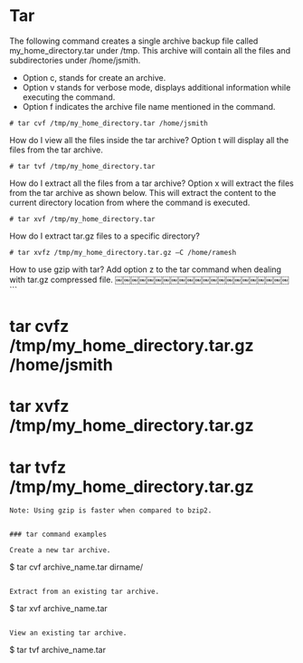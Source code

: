 # Tar

The following command creates a single archive backup file called my_home_directory.tar under /tmp. This archive will contain all the files and subdirectories under /home/jsmith.
* Option c, stands for create an archive.
* Option v stands for verbose mode, displays additional
information while executing the command.
* Option f indicates the archive file name mentioned in the command.
```
# tar cvf /tmp/my_home_directory.tar /home/jsmith
```

How do I view all the files inside the tar archive?
Option t will display all the files from the tar archive.
```
# tar tvf /tmp/my_home_directory.tar
```

How do I extract all the files from a tar archive?
Option x will extract the files from the tar archive as shown below. This will extract the content to the current directory location from where the command is executed.
```
# tar xvf /tmp/my_home_directory.tar
```

How do I extract tar.gz files to a specific directory?
```
# tar xvfz /tmp/my_home_directory.tar.gz –C /home/ramesh
```

How to use gzip with tar?
Add option z to the tar command when dealing with tar.gz compressed file.
￼￼￼￼￼￼￼￼￼￼￼￼￼￼￼￼￼￼￼￼￼￼```
# tar cvfz /tmp/my_home_directory.tar.gz /home/jsmith
# tar xvfz /tmp/my_home_directory.tar.gz
# tar tvfz /tmp/my_home_directory.tar.gz
```
Note: Using gzip is faster when compared to bzip2.


### tar command examples

Create a new tar archive.

```
$ tar cvf archive_name.tar dirname/
```

Extract from an existing tar archive.

```
$ tar xvf archive_name.tar
```

View an existing tar archive.

```
$ tar tvf archive_name.tar
```